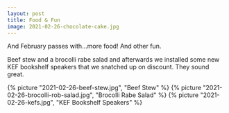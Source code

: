 ```yaml
---
layout: post
title: Food & Fun
image: 2021-02-26-chocolate-cake.jpg
---
```


And February passes with...more food! And other fun.

<!--more-->

Beef stew and a brocolli rabe salad and afterwards we installed some new KEF
bookshelf speakers that we snatched up on discount. They sound great.

{% picture "2021-02-26-beef-stew.jpg", "Beef Stew" %} {% picture
"2021-02-26-brocolli-rob-salad.jpg", "Brocolli Rabe Salad" %} {% picture
"2021-02-26-kefs.jpg", "KEF Bookshelf Speakers" %}
